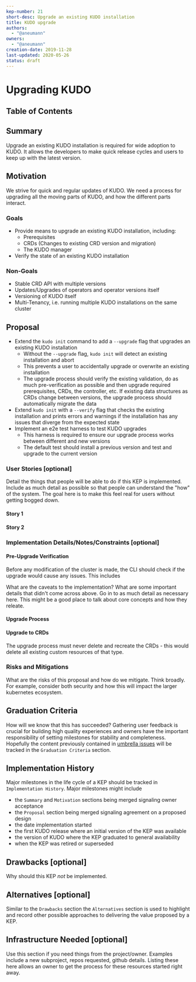 ```yaml
---
kep-number: 21
short-desc: Upgrade an existing KUDO installation
title: KUDO upgrade
authors:
  - "@aneumann"
owners:
  - "@aneumann"
creation-date: 2019-11-28
last-updated: 2020-05-26
status: draft
---
```


# Upgrading KUDO

## Table of Contents
<!--ts-->
<!--te-->

## Summary

Upgrade an existing KUDO installation is required for wide adoption to KUDO. It allows the developers to make quick 
release cycles and users to keep up with the latest version. 

## Motivation

We strive for quick and regular updates of KUDO. We need a process for upgrading all the moving parts of KUDO, and how 
the different parts interact.

### Goals

- Provide means to upgrade an existing KUDO installation, including:
  - Prerequisites
  - CRDs (Changes to existing CRD version and migration)
  - The KUDO manager
- Verify the state of an existing KUDO installation

### Non-Goals

- Stable CRD API with multiple versions
- Updates/Upgrades of operators and operator versions itself
- Versioning of KUDO itself
- Multi-Tenancy, i.e. running multiple KUDO installations on the same cluster

## Proposal

- Extend the `kudo init` command to add a `--upgrade` flag that upgrades an existing KUDO installation
  - Without the `--upgrade` flag, `kudo init` will detect an existing installation and abort
  - This prevents a user to accidentally upgrade or overwrite an existing installation 
  - The upgrade process should verify the existing validation, do as much pre-verification as possible and then upgrade
    required prerequisites, CRDs, the controller, etc. If existing data structures as CRDs change between versions, 
    the upgrade process should automatically migrate the data
- Extend `kudo init` with a `--verify` flag that checks the existing installation and prints errors and warnings if
  the installation has any issues that diverge from the expected state
- Implement an e2e test harness to test KUDO upgrades
  - This harness is required to ensure our upgrade process works between different and new versions
  - The default test should install a previous version and test and upgrade to the current version

### User Stories [optional]

Detail the things that people will be able to do if this KEP is implemented.
Include as much detail as possible so that people can understand the "how" of the system.
The goal here is to make this feel real for users without getting bogged down.

#### Story 1

#### Story 2

### Implementation Details/Notes/Constraints [optional]

#### Pre-Upgrade Verification

Before any modification of the cluster is made, the CLI should check if the upgrade would cause any issues. This
includes 

What are the caveats to the implementation?
What are some important details that didn't come across above.
Go in to as much detail as necessary here.
This might be a good place to talk about core concepts and how they releate.

#### Upgrade Process

#### Upgrade to CRDs

The upgrade process must never delete and recreate the CRDs - this would delete all existing custom resources of that
type. 

### Risks and Mitigations

What are the risks of this proposal and how do we mitigate.
Think broadly.
For example, consider both security and how this will impact the larger kubernetes ecosystem.

## Graduation Criteria

How will we know that this has succeeded?
Gathering user feedback is crucial for building high quality experiences and owners have the important responsibility of setting milestones for stability and completeness.
Hopefully the content previously contained in [umbrella issues][] will be tracked in the `Graduation Criteria` section.

[umbrella issues]: https://github.com/kubernetes/kubernetes/issues/42752

## Implementation History

Major milestones in the life cycle of a KEP should be tracked in `Implementation History`.
Major milestones might include

- the `Summary` and `Motivation` sections being merged signaling owner acceptance
- the `Proposal` section being merged signaling agreement on a proposed design
- the date implementation started
- the first KUDO release where an initial version of the KEP was available
- the version of KUDO where the KEP graduated to general availability
- when the KEP was retired or superseded

## Drawbacks [optional]

Why should this KEP _not_ be implemented.

## Alternatives [optional]

Similar to the `Drawbacks` section the `Alternatives` section is used to highlight and record other possible approaches to delivering the value proposed by a KEP.

## Infrastructure Needed [optional]

Use this section if you need things from the project/owner.
Examples include a new subproject, repos requested, github details.
Listing these here allows an owner to get the process for these resources started right away.